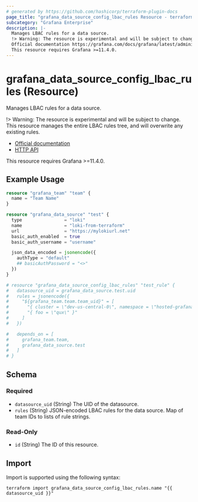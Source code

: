 ```yaml
---
# generated by https://github.com/hashicorp/terraform-plugin-docs
page_title: "grafana_data_source_config_lbac_rules Resource - terraform-provider-grafana"
subcategory: "Grafana Enterprise"
description: |-
  Manages LBAC rules for a data source.
  !> Warning: The resource is experimental and will be subject to change. This resource manages the entire LBAC rules tree, and will overwrite any existing rules.
  Official documentation https://grafana.com/docs/grafana/latest/administration/data-source-management/teamlbac/HTTP API https://grafana.com/docs/grafana/latest/developers/http_api/datasource_lbac_rules/
  This resource requires Grafana >=11.4.0.
---
```


# grafana_data_source_config_lbac_rules (Resource)

Manages LBAC rules for a data source.

!> Warning: The resource is experimental and will be subject to change. This resource manages the entire LBAC rules tree, and will overwrite any existing rules.

* [Official documentation](https://grafana.com/docs/grafana/latest/administration/data-source-management/teamlbac/)
* [HTTP API](https://grafana.com/docs/grafana/latest/developers/http_api/datasource_lbac_rules/)

This resource requires Grafana >=11.4.0.

## Example Usage

```terraform
resource "grafana_team" "team" {
  name = "Team Name"
}

resource "grafana_data_source" "test" {
  type                = "loki"
  name                = "loki-from-terraform"
  url                 = "https://mylokiurl.net"
  basic_auth_enabled  = true
  basic_auth_username = "username"

  json_data_encoded = jsonencode({
    authType = "default"
    ## basicAuthPassword = "<>"
  })
}

# resource "grafana_data_source_config_lbac_rules" "test_rule" {
#   datasource_uid = grafana_data_source.test.uid
#   rules = jsonencode({
#     "${grafana_team.team.team_uid}" = [
#       "{ cluster = \"dev-us-central-0\", namespace = \"hosted-grafana\" }",
#       "{ foo = \"qux\" }"
#     ]
#   })

#   depends_on = [
#     grafana_team.team,
#     grafana_data_source.test
#   ]
# }
```

<!-- schema generated by tfplugindocs -->
## Schema

### Required

- `datasource_uid` (String) The UID of the datasource.
- `rules` (String) JSON-encoded LBAC rules for the data source. Map of team IDs to lists of rule strings.

### Read-Only

- `id` (String) The ID of this resource.

## Import

Import is supported using the following syntax:

```shell
terraform import grafana_data_source_config_lbac_rules.name "{{ datasource_uid }}"
```
